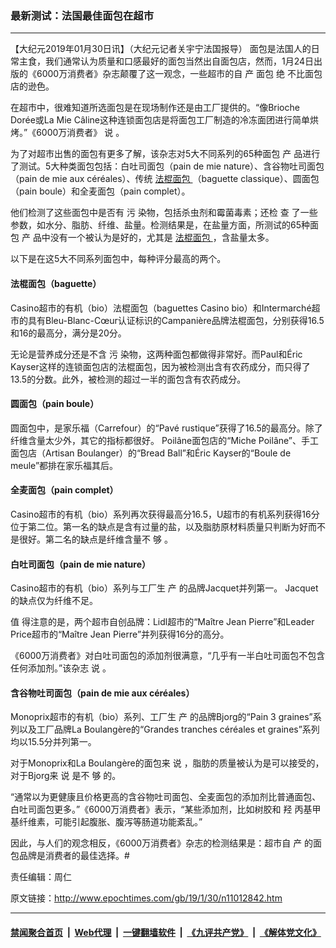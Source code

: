 ### 最新测试：法国最佳面包在超市
------------------------

<p>
 【大纪元2019年01月30日讯】（大纪元记者关宇宁法国报导）
 <span style="font-weight: 400;">
  面包是法国人的日常主食，我们通常认为质量和口感最好的面包当然出自面包店，然而，1月24日出版的《6000万消费者》杂志颠覆了这一观念，一些超市的自
 </span>
 <span style="font-weight: 400;">
  产
 </span>
 <span style="font-weight: 400;">
  面包
 </span>
 <span style="font-weight: 400;">
  绝
 </span>
 <span style="font-weight: 400;">
  不比面包店的逊色。
 </span>
</p>
<p>
 <span style="font-weight: 400;">
  在超市中，很难知道所选面包是在现场制作还是由工厂提供的。“像Brioche Dorée或La Mie Câline这种连锁面包店是将面包工厂制造的冷冻面团进行简单烘烤。”《6000万消费者》
 </span>
 <span style="font-weight: 400;">
  说
 </span>
 <span style="font-weight: 400;">
  。
 </span>
</p>
<p>
 <span style="font-weight: 400;">
  为了对超市出售的面包有更多了解，该杂志对5大不同系列的65种面包
 </span>
 <span style="font-weight: 400;">
  产
 </span>
 <span style="font-weight: 400;">
  品进行了测试。5大种类面包包括：白吐司面包（pain de mie nature）、含谷物吐司面包（pain de mie aux céréales）、传统
  <a href="http://www.epochtimes.com/gb/tag/%E6%B3%95%E6%A3%8D%E9%9D%A2%E5%8C%85.html">
   法棍面包
  </a>
  （baguette classique）、圆面包（pain boule）和全麦面包（pain complet）。
 </span>
</p>
<p>
 <span style="font-weight: 400;">
  他们检测了这些面包中是否有
 </span>
 <span style="font-weight: 400;">
  污
 </span>
 <span style="font-weight: 400;">
  染物，包括杀虫剂和霉菌毒素；还检
 </span>
 <span style="font-weight: 400;">
  查
 </span>
 <span style="font-weight: 400;">
  了一些参数，如水分、脂肪、纤维、盐量。检测结果是，在盐量方面，所测试的65种面包
 </span>
 <span style="font-weight: 400;">
  产
 </span>
 <span style="font-weight: 400;">
  品中没有一个被认为是好的，尤其是
  <a href="http://www.epochtimes.com/gb/tag/%E6%B3%95%E6%A3%8D%E9%9D%A2%E5%8C%85.html">
   法棍面包
  </a>
  ，含盐量太多。
 </span>
</p>
<p>
 <span style="font-weight: 400;">
  以下是在这5大不同系列面包中，每种评分最高的两个。
 </span>
</p>
<h4>
 <strong>
  法棍面包（baguette）
 </strong>
</h4>
<p>
 <span style="font-weight: 400;">
  Casino超市的有机（bio）法棍面包（baguettes Casino bio）和Intermarché超市的具有Bleu-Blanc-Cœur认证标识的Campanière品牌法棍面包，分别获得16.5和16的最高分，满分是20分。
 </span>
</p>
<p>
 <span style="font-weight: 400;">
  无论是营养成分还是不含
 </span>
 <span style="font-weight: 400;">
  污
 </span>
 <span style="font-weight: 400;">
  染物，这两种面包都做得非常好。而Paul和Éric Kayser这样的连锁面包店的法棍面包，因为被检测出含有农药成分，而只得了13.5的分数。此外，被检测的超过一半的面包含有农药成分。
 </span>
</p>
<h4>
 <strong>
  圆面包（pain boule）
 </strong>
</h4>
<p>
 <span style="font-weight: 400;">
  圆面包中，是家乐福（Carrefour）的“Pavé rustique”获得了16.5的最高分。除了纤维含量太少外，其它的指标都很好。 Poilâne面包店的“Miche Poilâne”、手工面包店（Artisan Boulanger）的“Bread Ball”和Éric Kayser的“Boule de meule”都排在家乐福其后。
 </span>
</p>
<h4>
 <strong>
  全麦面包（pain complet）
 </strong>
</h4>
<p>
 <span style="font-weight: 400;">
  Casino超市的有机（bio）系列再次获得最高分16.5，U超市的有机系列获得16分位于第二位。第一名的缺点是含有过量的盐，以及脂肪原材料质量只判断为好而不是很好。第二名的缺点是纤维含量不
 </span>
 <span style="font-weight: 400;">
  够
 </span>
 <span style="font-weight: 400;">
  。
 </span>
</p>
<h4>
 <strong>
  白吐司面包（pain de mie nature）
 </strong>
</h4>
<p>
 <span style="font-weight: 400;">
  Casino超市的有机（bio）系列与工厂生
 </span>
 <span style="font-weight: 400;">
  产
 </span>
 <span style="font-weight: 400;">
  的品牌Jacquet并列第一。 Jacquet的缺点仅为纤维不足。
 </span>
</p>
<p>
 <span style="font-weight: 400;">
  值
 </span>
 <span style="font-weight: 400;">
  得注意的是，两个超市自创品牌：Lidl超市的“Maître Jean Pierre”和Leader Price超市的“Maître Jean Pierre”并列获得16分的高分。
 </span>
</p>
<p>
 <span style="font-weight: 400;">
  《6000万消费者》对白吐司面包的添加剂很满意，“几乎有一半白吐司面包不包含任何添加剂。”该杂志
 </span>
 <span style="font-weight: 400;">
  说
 </span>
 <span style="font-weight: 400;">
  。
 </span>
</p>
<h4>
 <strong>
  含谷物吐司面包（pain de mie aux céréales）
 </strong>
</h4>
<p>
 <span style="font-weight: 400;">
  Monoprix超市的有机（bio）系列、工厂生
 </span>
 <span style="font-weight: 400;">
  产
 </span>
 <span style="font-weight: 400;">
  的品牌Bjorg的“Pain 3 graines”系列以及工厂品牌La Boulangère的“Grandes tranches céréales et graines”系列均以15.5分并列第一。
 </span>
</p>
<p>
 <span style="font-weight: 400;">
  对于Monoprix和La Boulangère的面包来
 </span>
 <span style="font-weight: 400;">
  说
 </span>
 <span style="font-weight: 400;">
  ，脂肪的质量被认为是可以接受的，对于Bjorg来
 </span>
 <span style="font-weight: 400;">
  说
 </span>
 <span style="font-weight: 400;">
  是不
 </span>
 <span style="font-weight: 400;">
  够
 </span>
 <span style="font-weight: 400;">
  的。
 </span>
</p>
<p>
 <span style="font-weight: 400;">
  “通常以为更健康且价格更高的含谷物吐司面包、全麦面包的添加剂比普通面包、白吐司面包更多。”《6000万消费者》表示，“某些添加剂，比如树胶和
 </span>
 <span style="font-weight: 400;">
  羟
 </span>
 <span style="font-weight: 400;">
  丙基甲基纤维素，可能引起腹胀、腹泻等肠道功能紊乱。”
 </span>
</p>
<p>
 <span style="font-weight: 400;">
  因此，与人们的观念相反，《6000万消费者》杂志的检测结果是：超市自
 </span>
 <span style="font-weight: 400;">
  产
 </span>
 <span style="font-weight: 400;">
  的面包品牌是消费者的最佳选择。#
 </span>
</p>
<p>
 责任编辑：周仁
</p>

原文链接：http://www.epochtimes.com/gb/19/1/30/n11012842.htm


------------------------
#### [禁闻聚合首页](https://github.com/gfw-breaker/banned-news/blob/master/README.md) &nbsp;|&nbsp; [Web代理](https://github.com/gfw-breaker/open-proxy/blob/master/README.md) &nbsp;|&nbsp; [一键翻墙软件](https://github.com/gfw-breaker/nogfw/blob/master/README.md) &nbsp;|&nbsp; [《九评共产党》](https://github.com/gfw-breaker/9ping.md/blob/master/README.md#九评之一评共产党是什么) &nbsp;|&nbsp; [《解体党文化》](https://github.com/gfw-breaker/jtdwh.md/blob/master/README.md#绪论)